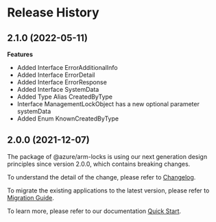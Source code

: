 # Release History
    
## 2.1.0 (2022-05-11)
    
**Features**

  - Added Interface ErrorAdditionalInfo
  - Added Interface ErrorDetail
  - Added Interface ErrorResponse
  - Added Interface SystemData
  - Added Type Alias CreatedByType
  - Interface ManagementLockObject has a new optional parameter systemData
  - Added Enum KnownCreatedByType
    
    
## 2.0.0 (2021-12-07)

The package of @azure/arm-locks is using our next generation design principles since version 2.0.0, which contains breaking changes.

To understand the detail of the change, please refer to [Changelog](https://aka.ms/js-track2-changelog).

To migrate the existing applications to the latest version, please refer to [Migration Guide](https://aka.ms/js-track2-migration-guide).

To learn more, please refer to our documentation [Quick Start](https://aka.ms/js-track2-quickstart).
